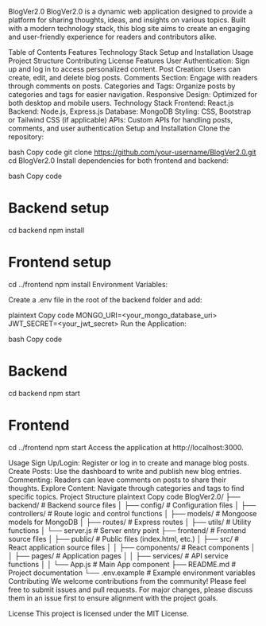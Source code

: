 BlogVer2.0
BlogVer2.0 is a dynamic web application designed to provide a platform for sharing thoughts, ideas, and insights on various topics. Built with a modern technology stack, this blog site aims to create an engaging and user-friendly experience for readers and contributors alike.

Table of Contents
Features
Technology Stack
Setup and Installation
Usage
Project Structure
Contributing
License
Features
User Authentication: Sign up and log in to access personalized content.
Post Creation: Users can create, edit, and delete blog posts.
Comments Section: Engage with readers through comments on posts.
Categories and Tags: Organize posts by categories and tags for easier navigation.
Responsive Design: Optimized for both desktop and mobile users.
Technology Stack
Frontend: React.js
Backend: Node.js, Express.js
Database: MongoDB
Styling: CSS, Bootstrap or Tailwind CSS (if applicable)
APIs: Custom APIs for handling posts, comments, and user authentication
Setup and Installation
Clone the repository:

bash
Copy code
git clone https://github.com/your-username/BlogVer2.0.git
cd BlogVer2.0
Install dependencies for both frontend and backend:

bash
Copy code
# Backend setup
cd backend
npm install

# Frontend setup
cd ../frontend
npm install
Environment Variables:

Create a .env file in the root of the backend folder and add:

plaintext
Copy code
MONGO_URI=<your_mongo_database_uri>
JWT_SECRET=<your_jwt_secret>
Run the Application:

bash
Copy code
# Backend
cd backend
npm start

# Frontend
cd ../frontend
npm start
Access the application at http://localhost:3000.

Usage
Sign Up/Login: Register or log in to create and manage blog posts.
Create Posts: Use the dashboard to write and publish new blog entries.
Commenting: Readers can leave comments on posts to share their thoughts.
Explore Content: Navigate through categories and tags to find specific topics.
Project Structure
plaintext
Copy code
BlogVer2.0/
├── backend/                # Backend source files
│   ├── config/             # Configuration files
│   ├── controllers/        # Route logic and control functions
│   ├── models/             # Mongoose models for MongoDB
│   ├── routes/             # Express routes
│   ├── utils/              # Utility functions
│   └── server.js           # Server entry point
├── frontend/               # Frontend source files
│   ├── public/             # Public files (index.html, etc.)
│   ├── src/                # React application source files
│   │   ├── components/     # React components
│   │   ├── pages/          # Application pages
│   │   ├── services/       # API service functions
│   │   └── App.js          # Main App component
├── README.md               # Project documentation
└── .env.example            # Example environment variables
Contributing
We welcome contributions from the community! Please feel free to submit issues and pull requests. For major changes, please discuss them in an issue first to ensure alignment with the project goals.

License
This project is licensed under the MIT License.
